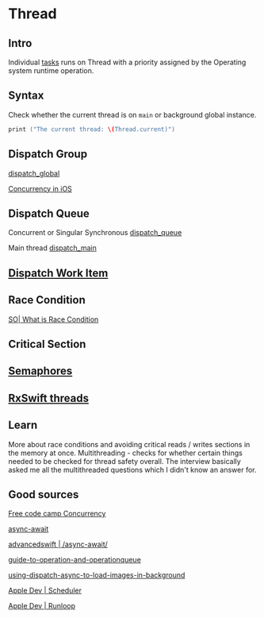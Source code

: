 # Thread

## Intro

Individual [tasks](tasks.md) runs on Thread with a priority assigned by the Operating system runtime operation.

## Syntax

Check whether the current thread is on `main` or background global instance.

```swift
print ("The current thread: \(Thread.current)")
```

## Dispatch Group

[dispatch_global](dispatch_global.md)

[Concurrency in iOS ](https://metova.com/concurrency-in-ios/)

## Dispatch Queue

Concurrent or Singular Synchronous
[dispatch_queue](dispatch_queue.md)

Main thread
[dispatch_main](dispatch_main.md)

## [Dispatch Work Item](dispatch_work_item.md)

## Race Condition

[SO| What is Race Condition](https://stackoverflow.com/questions/34510/what-is-a-race-condition?rq=1)

## Critical Section

## [Semaphores](dispatch_semaphore.md)

## [RxSwift threads](threads.md)


## Learn

More about race conditions and avoiding critical reads / writes sections in the memory at once.
Multithreading - checks for whether certain things needed to be checked for thread safety overall.
The interview basically asked me all the multithreaded questions which I didn't know an answer for.


## Good sources

[Free code camp Concurrency](https://www.freecodecamp.org/news/ios-concurrency/)

[async-await](https://www.avanderlee.com/swift/async-await/)

[advancedswift | /async-await/](https://www.advancedswift.com/async-await/)

[guide-to-operation-and-operationqueue](https://medium.com/swlh/an-in-depth-guide-to-operation-and-operationqueue-45658a22ee37)

[using-dispatch-async-to-load-images-in-background](https://www.appsloveworld.com/swift/100/174/using-dispatch-async-to-load-images-in-background)

[Apple Dev | Scheduler](https://developer.apple.com/documentation/combine/scheduler)

[Apple Dev | Runloop](https://developer.apple.com/documentation/foundation/runloop)